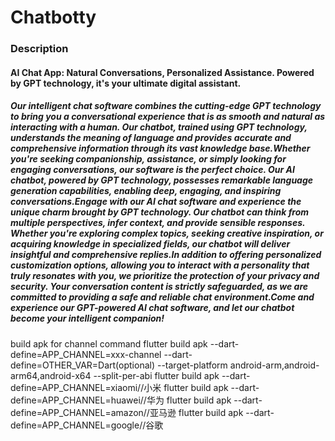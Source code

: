 # Chatbotty

### Description
#### AI Chat App: Natural Conversations, Personalized Assistance. Powered by GPT technology, it's your ultimate digital assistant.
##### Our intelligent chat software combines the cutting-edge GPT technology to bring you a conversational experience that is as smooth and natural as interacting with a human. Our chatbot, trained using GPT technology, understands the meaning of language and provides accurate and comprehensive information through its vast knowledge base.Whether you're seeking companionship, assistance, or simply looking for engaging conversations, our software is the perfect choice. Our AI chatbot, powered by GPT technology, possesses remarkable language generation capabilities, enabling deep, engaging, and inspiring conversations.Engage with our AI chat software and experience the unique charm brought by GPT technology. Our chatbot can think from multiple perspectives, infer context, and provide sensible responses. Whether you're exploring complex topics, seeking creative inspiration, or acquiring knowledge in specialized fields, our chatbot will deliver insightful and comprehensive replies.In addition to offering personalized customization options, allowing you to interact with a personality that truly resonates with you, we prioritize the protection of your privacy and security. Your conversation content is strictly safeguarded, as we are committed to providing a safe and reliable chat environment.Come and experience our GPT-powered AI chat software, and let our chatbot become your intelligent companion!

build apk for channel command
flutter build apk --dart-define=APP_CHANNEL=xxx-channel --dart-define=OTHER_VAR=Dart(optional) --target-platform android-arm,android-arm64,android-x64 --split-per-abi
flutter build apk --dart-define=APP_CHANNEL=xiaomi//小米
flutter build apk --dart-define=APP_CHANNEL=huawei//华为
flutter build apk --dart-define=APP_CHANNEL=amazon//亚马逊
flutter build apk --dart-define=APP_CHANNEL=google//谷歌


